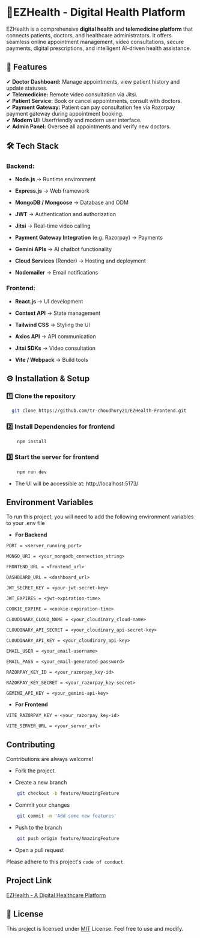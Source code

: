 


# 🏥EZHealth - Digital Health Platform  

EZHealth is a comprehensive **digital health** and **telemedicine platform** that connects patients, doctors, and healthcare administrators. It offers seamless online appointment management, video consultations, secure payments, digital prescriptions, and intelligent AI-driven health assistance.  

## 📌 Features  
✔ **Doctor Dashboard:** Manage appointments, view patient history and update statuses.  
✔ **Telemedicine:** Remote video consultation via Jitsi.   
✔ **Patient Service:** Book or cancel appointments, consult with doctors.  
✔ **Payment Gateway:** Patient can pay consultation fee via Razorpay payment gateway during appointment booking.  
✔ **Modern UI:** Userfriendly and modern user interface.  
✔ **Admin Panel:** Oversee all appointments and verify new doctors.


## 🛠️ Tech Stack  
### **Backend:**  
- **Node.js** → Runtime environment

- **Express.js** → Web framework

- **MongoDB / Mongoose** → Database and ODM

- **JWT** → Authentication and authorization

- **Jitsi** → Real-time video calling

- **Payment Gateway Integration** (e.g. Razorpay) → Payments

- **Gemini APIs** → AI chatbot functionality

- **Cloud Services** (Render) → Hosting and deployment

- **Nodemailer** → Email notifications

### **Frontend:**  
- **React.js** → UI development

- **Context API** → State management

- **Tailwind CSS** → Styling the UI

- **Axios API** → API communication

- **Jitsi SDKs** → Video consultation

- **Vite / Webpack** → Build tools

## ⚙️ Installation & Setup  
### **1️⃣ Clone the repository**

```bash
  git clone https://github.com/tr-choudhury21/EZHealth-Frontend.git
```
    
### **2️⃣ Install Dependencies for frontend**

```bash
    npm install
```

### **3️⃣ Start the server for frontend**

```bash
    npm run dev
```

- The UI will be accessible at: http://localhost:5173/
## Environment Variables

To run this project, you will need to add the following environment variables to your .env file

- **For Backend**


`PORT = <server_running_port>`

`MONGO_URI = <your_mongodb_connection_string>`

`FRONTEND_URL = <frontend_url>`

`DASHBOARD_URL = <dashboard_url>`

`JWT_SECRET_KEY = <your-jwt-secret-key>`

`JWT_EXPIRES = <jwt-expiration-time>`

`COOKIE_EXPIRE = <cookie-expiration-time>`

`CLOUDINARY_CLOUD_NAME = <your_cloudinary_cloud-name>`

`CLOUDINARY_API_SECRET = <your_cloudinary_api-secret-key>`

`CLOUDINARY_API_KEY = <your_cloudinary_api-key>`

`EMAIL_USER = <your_email-username>`

`EMAIL_PASS = <your_email-generated-password>`

`RAZORPAY_KEY_ID = <your_razorpay_key-id>`

`RAZORPAY_KEY_SECRET = <your_razorpay_key-secret>`

`GEMINI_API_KEY = <your_gemini-api-key>`

- **For Frontend**

`VITE_RAZORPAY_KEY = <your_razorpay_key-id>`

`VITE_SERVER_URL = <your_server_url>`









## Contributing

Contributions are always welcome!

- Fork the project.

- Create a new branch
```bash
    git checkout -b feature/AmazingFeature
```
- Commit your changes
```bash
    git commit -m 'Add some new features'
```
- Push to the branch
```bash
    git push origin feature/AmazingFeature
```
- Open a pull request


Please adhere to this project's `code of conduct`.

## Project Link

[EZHealth - A Digital Healthcare Platform](https://ez-health-main.vercel.app/)


## 📜 License

This project is licensed under [MIT](https://choosealicense.com/licenses/mit/) License. Feel free to use and modify.

